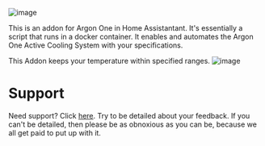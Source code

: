 ![image](https://raw.githubusercontent.com/brandondb1/addons/VirageHubCooling/gitResources/activecooling.jpg)

This is an addon for Argon One in Home Assistantant. It's essentially a script that runs in a docker container. It enables and automates the Argon One Active Cooling System with your specifications.<br>

This Addon keeps your temperature within specified ranges.
![image](https://raw.githubusercontent.com/brandondb1/addons/VirageHubCooling/gitResources/FanRangeExplaination.png)<br>

# Support

Need support? Click [here](https://community.home-assistant.io/t/argon-one-active-cooling-addon/262598/8). Try to be detailed about your feedback. If you can't be detailed, then please be as obnoxious as you can be, because we all get paid to put up with it.
